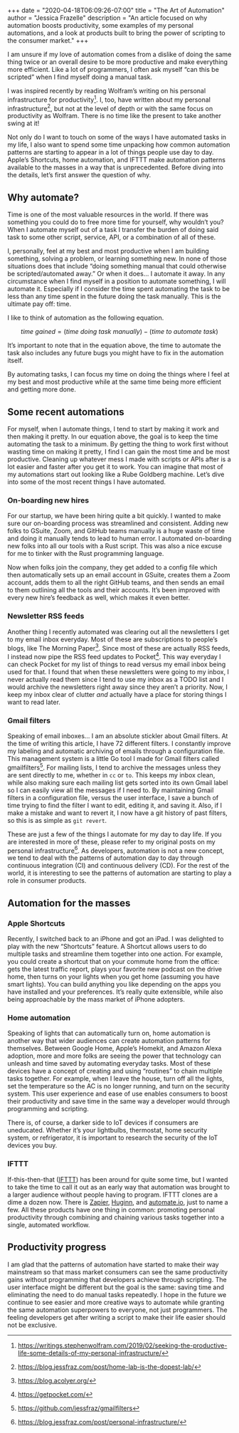 +++
date = "2020-04-18T06:09:26-07:00"
title = "The Art of Automation"
author = "Jessica Frazelle"
description = "An article focused on why automation boosts productivity, some examples of my personal automations, and a look at products built to bring the power of scripting to the consumer market."
+++

I am unsure if my love of automation comes from a dislike of doing the same thing twice or an overall desire to be more productive and make everything more efficient. Like a lot of programmers, I often ask myself “can this be scripted” when I find myself doing a manual task.

I was inspired recently by reading Wolfram’s writing on his personal infrastructure for productivity[^1]. I, too, have written about my personal infrastructure[^2], but not at the level of depth or with the same focus on productivity as Wolfram. There is no time like the present to take another swing at it! 

Not only do I want to touch on some of the ways I have automated tasks in my life, I also want to spend some time unpacking how common automation patterns are starting to appear in a lot of things people use day to day. Apple’s Shortcuts, home automation, and IFTTT make automation patterns available to the masses in a way that is unprecedented. Before diving into the details, let’s first answer the question of why.

## Why automate?

Time is one of the most valuable resources in the world. If there was something you could do to free more time for yourself, why wouldn’t you? When I automate myself out of a task I transfer the burden of doing said task to some other script, service, API, or a combination of all of these. 

I, personally, feel at my best and most productive when I am building something, solving a problem, or learning something new. In none of those situations does that include “doing something manual that could otherwise be scripted/automated away.” Or when it does… I automate it away. In any circumstance when I find myself in a position to automate something, I will automate it. Especially if I consider the time spent automating the task to be less than any time spent in the future doing the task manually. This is the ultimate pay off: time.

I like to think of automation as the following equation.

$$
\begin{equation}
time \  gained =  (time \  doing \  task \  manually) - (time \  to \  automate \  task)
\end{equation}
$$

It’s important to note that in the equation above, the time to automate the task also includes any future bugs you might have to fix in the automation itself.

By automating tasks, I can focus my time on doing the things where I feel at my best and most productive while at the same time being more efficient and getting more done.

## Some recent automations

For myself, when I automate things, I tend to start by making it work and then making it pretty. In our equation above, the goal is to keep the time automating the task to a minimum. By getting the thing to work first without wasting time on making it pretty, I find I can gain the most time and be most productive. Cleaning up whatever mess I made with scripts or APIs after is a lot easier and faster after you get it to work. You can imagine that most of my automations start out looking like a Rube Goldberg machine. Let’s dive into some of the most recent things I have automated. 

### On-boarding new hires

For our startup, we have been hiring quite a bit quickly. I wanted to make sure our on-boarding process was streamlined and consistent. Adding new folks to GSuite, Zoom, and GitHub teams manually is a huge waste of time and doing it manually tends to lead to human error. I automated on-boarding new folks into all our tools with a Rust script. This was also a nice excuse for me to tinker with the Rust programming language. 

Now when folks join the company, they get added to a config file which then automatically sets up an email account in GSuite, creates them a Zoom account, adds them to all the right GitHub teams, and then sends an email to them outlining all the tools and their accounts. It’s been improved with every new hire’s feedback as well, which makes it even better.

### Newsletter RSS feeds

Another thing I recently automated was clearing out all the newsletters I get to my email inbox everyday. Most of these are subscriptions to people’s blogs, like The Morning Paper[^3]. Since most of these are actually RSS feeds, I instead now pipe the RSS feed updates to Pocket[^4]. This way everyday I can check Pocket for my list of things to read versus my email inbox being used for that. I found that when these newsletters were going to my inbox, I never actually read them since I tend to use my inbox as a TODO list and I would archive the newsletters right away since they aren’t a priority. Now, I keep my inbox clear of clutter _and_ actually have a place for storing things I want to read later.

### Gmail filters

Speaking of email inboxes… I am an absolute stickler about Gmail filters. At the time of writing this article, I have 72 different filters. I constantly improve my labeling and automatic archiving of emails through a configuration file. This management system is a little Go tool I made for Gmail filters called gmailfilters[^5]. For mailing lists, I tend to archive the messages unless they are sent directly to me, whether in `cc` or `to`. This keeps my inbox clean, while also making sure each mailing list gets sorted into its own Gmail label so I can easily view all the messages if I need to. By maintaining Gmail filters in a configuration file, versus the user interface, I save a bunch of time trying to find the filter I want to edit, editing it, and saving it. Also, if I make a mistake and want to revert it, I now have a git history of past filters, so this is as simple as `git revert`.

These are just a few of the things I automate for my day to day life. If you are interested in more of these, please refer to my original posts on my personal infrastructure[^6]. As developers, automation is not a new concept, we tend to deal with the patterns of automation day to day through continuous integration (CI) and continuous delivery (CD). For the rest of the world, it is interesting to see the patterns of automation are starting to play a role in consumer products.

## Automation for the masses

### Apple Shortcuts

Recently, I switched back to an iPhone and got an iPad. I was delighted to play with the new “Shortcuts” feature. A Shortcut allows users to do multiple tasks and streamline them together into one action. For example, you could create a shortcut that on your commute home from the office: gets the latest traffic report, plays your favorite new podcast on the drive home, then turns on your lights when you get home (assuming you have smart lights). You can build anything you like depending on the apps you have installed and your preferences. It’s really quite extensible, while also being approachable by the mass market of iPhone adopters.

### Home automation

Speaking of lights that can automatically turn on, home automation is another way that wider audiences can create automation patterns for themselves. Between Google Home, Apple’s Homekit, and Amazon Alexa adoption, more and more folks are seeing the power that technology can unleash and time saved by automating everyday tasks. Most of these devices have a concept of creating and using “routines” to chain multiple tasks together. For example, when I leave the house, turn off all the lights, set the temperature so the AC is no longer running, and turn on the security system. This user experience and ease of use enables consumers to boost their productivity and save time in the same way a developer would through programming and scripting. 

There is, of course, a darker side to IoT devices if consumers are uneducated. Whether it’s your lightbulbs, thermostat, home security system, or refrigerator, it is important to research the security of the IoT devices you buy.

### IFTTT

If-this-then-that ([IFTTT](https://ifttt.com/)) has been around for quite some time, but I wanted to take the time to call it out as an early way that automation was brought to a larger audience without people having to program. IFTTT clones are a dime a dozen now. There is [Zapier](https://zapier.com/home), [Huginn](https://github.com/huginn/huginn), and [automate.io](https://automate.io/), just to name a few. All these products have one thing in common: promoting personal productivity through combining and chaining various tasks together into a single, automated workflow.

## Productivity progress

I am glad that the patterns of automation have started to make their way mainstream so that mass market consumers can see the same productivity gains without programming that developers achieve through scripting. The user interface might be different but the goal is the same: saving time and eliminating the need to do manual tasks repeatedly. I hope in the future we continue to see easier and more creative ways to automate while granting the same automation superpowers to everyone, not just programmers. The feeling developers get after writing a script to make their life easier should not be exclusive.


[^1]: https://writings.stephenwolfram.com/2019/02/seeking-the-productive-life-some-details-of-my-personal-infrastructure/
[^2]: https://blog.jessfraz.com/post/home-lab-is-the-dopest-lab/
[^3]: https://blog.acolyer.org/
[^4]: https://getpocket.com/
[^5]: https://github.com/jessfraz/gmailfilters
[^6]: https://blog.jessfraz.com/post/personal-infrastructure/
